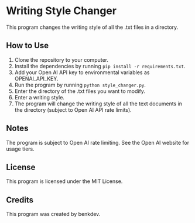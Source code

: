 # Writing Style Changer

This program changes the writing style of all the .txt files in a directory.

## How to Use

1. Clone the repository to your computer.
2. Install the dependencies by running `pip install -r requirements.txt`.
3. Add your Open AI API key to environmental variables as OPENAI_API_KEY.
3. Run the program by running `python style_changer.py`.
4. Enter the directory of the .txt files you want to modify.
5. Enter a writing style.
6. The program will change the writing style of all the text documents in the directory (subject to Open AI API rate limits).

## Notes

The program is subject to Open AI rate limiting. See the Open AI website for usage tiers.

## License

This program is licensed under the MIT License.

## Credits

This program was created by benkdev.
